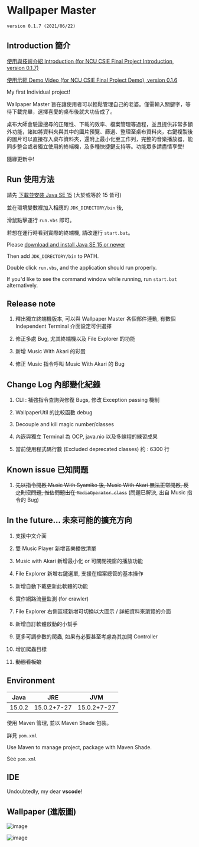 # Wallpaper Master

`version 0.1.7 (2021/06/22)`

## Introduction 簡介

[使用與技術介紹 Introduction (for NCU CSIE Final Project Introduction, version 0.1.7)](https://drive.google.com/file/d/1A1tRqz0CPOHCmy4RV9ET-W0nfSnqViEc/view?usp=sharing)

[使用示範 Demo Video (for NCU CSIE Final Project Demo), version 0.1.6](https://drive.google.com/file/d/1x6VS8rtZH1xRogoARr1NJ8jrX-ND6anc/view?usp=sharing)

My first Individual project!

Wallpaper Master 旨在讓使用者可以輕鬆管理自己的老婆。僅需輸入關鍵字，等待下載完畢，選擇喜愛的桌布後就大功告成了。

桌布大師會驗證搜尋的正確性、下載的效率、檔案管理等過程，並且提供非常多額外功能，諸如將資料夾與其中的圖片預覽、篩選、整理至桌布資料夾，右鍵複製後的圖片可以直接存入桌布資料夾，還附上最小化至工作列，完整的音樂播放器，能同步整合或者獨立使用的終端機，及多種快捷鍵支持等。功能眾多請盡情享受!

隨緣更新中!

## Run 使用方法

請先 [下載並安裝 Java SE 15](https://www.oracle.com/tw/java/technologies/javase-downloads.html) (大於或等於 15 皆可)

並在環境變數裡加入相應的 `JDK_DIRECTORY/bin` 後,

滑鼠點擊運行 `run.vbs` 即可。

若想在運行時看到實際的終端機, 請改運行 `start.bat`。

Please [download and install Java SE 15 or newer](https://www.oracle.com/tw/java/technologies/javase-downloads.html)

Then add `JDK_DIRECTORY/bin` to PATH.

Double click `run.vbs`, and the application should run properly.

If you'd like to see the command window while running, run `start.bat` alternatively.

## Release note

1. 釋出獨立終端機版本, 可以與 Wallpaper Master 各個部件連動, 有數個 Independent Terminal 介面設定可供選擇

2. 修正多處 Bug, 尤其終端機以及 File Explorer 的功能

3. 新增 Music With Akari 的彩蛋

4. 修正 Music 指令呼叫 Music With Akari 的 Bug

## Change Log 內部變化紀錄

1. CLI : 補強指令查詢與修復 Bugs, 修改 Exception passing 機制

2. WallpaperUtil 的比較函數 debug

3. Decouple and kill magic number/classes

4. 內嵌與獨立 Terminal 為 OCP, java.nio 以及多線程的練習成果

5. 當前使用程式碼行數 (Excluded deprecated classes) 約 : 6300 行

## Known issue 已知問題

1. ~~先以指令開啟 Music With Syamiko 後, Music With Akari 無法正常開啟, 反之則沒問題, 推估問題出在 `MediaOperator.class`~~ (問題已解決, 出自 Music 指令的 Bug)

## In the future... 未來可能的擴充方向

1. 支援中文介面

2. 雙 Music Player 新增音樂播放清單

3. Music with Akari 新增最小化 or 可關閉視窗的播放功能

4. File Explorer 新增右鍵選單, 支援在檔案總管的基本操作

5. 新增自動下載更新此軟體的功能

6. 實作網路流量監測 (for crawler)

7. File Explorer 右側區域新增可切換以大圖示 / 詳細資料來瀏覽的介面

8. 新增自訂軟體啟動的小幫手

9. 更多可調參數的爬蟲, 如果有必要甚至考慮為其加開 Controller

10. 增加爬蟲目標

11. ~~動態看板娘~~

## Environment

Java|JRE|JVM
-|:-:|-
15.0.2|15.0.2+7-27|15.0.2+7-27

使用 Maven 管理, 並以 Maven Shade 包裝。

詳見 `pom.xml`

Use Maven to manage project, package with Maven Shade.

See `pom.xml`

## IDE

Undoubtedly, my dear **vscode**!

## Wallpaper (進版圖)

![image](https://i.imgur.com/UreV98s.jpg)

![image](https://i.imgur.com/RDgpUhs.jpg)

